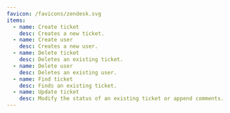 ```yaml
---
favicon: /favicons/zendesk.svg
items:
  - name: Create ticket
    desc: Creates a new ticket.
  - name: Create user
    desc: Creates a new user.
  - name: Delete ticket
    desc: Deletes an existing ticket.
  - name: Delete user
    desc: Deletes an existing user.
  - name: Find ticket
    desc: Finds an existing ticket.
  - name: Update ticket
    desc: Modify the status of an existing ticket or append comments.
---
```


<script setup>
  import CustomListing from '../../components/CustomListing.vue'
</script>

<CustomListing />
